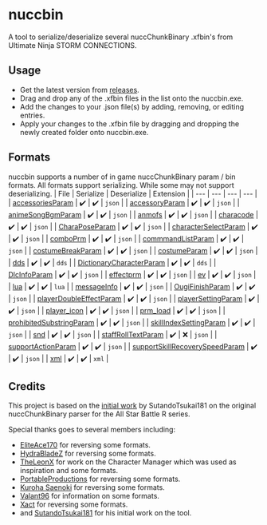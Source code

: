 # nuccbin
A tool to serialize/deserialize several nuccChunkBinary .xfbin's from Ultimate Ninja STORM CONNECTIONS.

## Usage
- Get the latest version from [releases](https://github.com/maxcabd/nuccbin/releases).
- Drag and drop any of the .xfbin files in the list onto the nuccbin.exe.
- Add the changes to your .json file(s) by adding, removing, or editing entries.
- Apply your changes to the .xfbin file by dragging and dropping the newly created folder onto nuccbin.exe.

## Formats
nuccbin supports a number of in game nuccChunkBinary param / bin formats. All formats support serializing. While some may not support deserializing.
| File | Serialize | Deserialize | Extension |
| --- | --- | --- | --- |
| [accessoriesParam](https://github.com/maxcabd/nuccbin/blob/main/src/nucc_binary/accessories_param.rs) | ✔️ | ✔️ | `json` |
| [accessoryParam](https://github.com/maxcabd/nuccbin/blob/main/src/nucc_binary/accessory_param.rs) | ✔️ | ✔️ | `json` |
| [animeSongBgmParam](https://github.com/maxcabd/nuccbin/blob/main/src/nucc_binary/anime_song_bgm_param.rs) | ✔️ | ✔️ | `json` |
| [anmofs](https://github.com/maxcabd/nuccbin/blob/main/src/nucc_binary/anm_offset.rs) | ✔️ | ✔️ | `json` |
| [characode](https://github.com/maxcabd/nuccbin/blob/main/src/nucc_binary/characode.rs) | ✔️ | ✔️  | `json` |
| [CharaPoseParam](https://github.com/maxcabd/nuccbin/blob/main/src/nucc_binary/chara_pose_param.rs) | ✔️ | ✔️ | `json` |
| [characterSelectParam](https://github.com/maxcabd/nuccbin/blob/main/src/nucc_binary/character_select_param.rs) | ✔️ | ✔️ | `json` |
| [comboPrm](https://github.com/maxcabd/nuccbin/blob/main/src/nucc_binary/combo_prm.rs) | ✔️ | ✔️ | `json` |
| [commmandListParam](https://github.com/maxcabd/nuccbin/blob/main/src/nucc_binary/command_list_param.rs) | ✔️ | ✔️ | `json` |
| [costumeBreakParam](https://github.com/maxcabd/nuccbin/blob/main/src/nucc_binary/costume_break_param.rs) | ✔️ | ✔️ | `json` |
| [costumeParam](https://github.com/maxcabd/nuccbin/blob/main/src/nucc_binary/costume_param.rs) | ✔️ | ✔️ | `json` |
| [dds](https://github.com/maxcabd/nuccbin/blob/main/src/nucc_binary/dds.rs) | ✔️ | ✔️ |  `dds` |
| [DictionaryCharacterParam](https://github.com/maxcabd/nuccbin/blob/main/src/nucc_binary/dictionary_character_param.rs) | ✔️ | ✔️ |  `dds` |
| [DlcInfoParam](https://github.com/maxcabd/nuccbin/blob/main/src/nucc_binary/dlc_info_param.rs) | ✔️ | ✔️ | `json` |
| [effectprm](https://github.com/maxcabd/nuccbin/blob/main/src/nucc_binary/effectprm.rs) | ✔️ | ✔️ | `json` | 
| [ev](https://github.com/maxcabd/nuccbin/blob/main/src/nucc_binary/ev.rs) | ✔️ | ✔️ | `json` | 
| [lua](https://github.com/maxcabd/nuccbin/blob/main/src/nucc_binary/lua.rs) | ✔️ | ✔️ | `lua` | 
| [messageInfo](https://github.com/maxcabd/nuccbin/blob/main/src/nucc_binary/message_info.rs) | ✔️ | ✔️ | `json` | 
| [OugiFinishParam](https://github.com/maxcabd/nuccbin/blob/main/src/nucc_binary/message_info.rs) | ✔️ | ✔️ | `json` | 
| [playerDoubleEffectParam](https://github.com/maxcabd/nuccbin/blob/main/src/nucc_binary/player_double_effect_param.rs) | ✔️ | ✔️ | `json` |
| [playerSettingParam](https://github.com/maxcabd/nuccbin/blob/main/src/nucc_binary/player_setting_param.rs) | ✔️ | ✔️ | `json` | 
| [player_icon](https://github.com/maxcabd/nuccbin/blob/main/src/nucc_binary/player_icon.rs) | ✔️ | ✔️ | `json` | 
| [prm_load](https://github.com/maxcabd/nuccbin/blob/main/src/nucc_binary/player_icon.rs) | ✔️ | ✔️ | `json` |
| [prohibitedSubstringParam](https://github.com/maxcabd/nuccbin/blob/main/src/nucc_binary/prohibited_substring_param) | ✔️ | ✔️ | `json` |
| [skillIndexSettingParam](https://github.com/maxcabd/nuccbin/blob/main/src/nucc_binary/skill_index_setting_param.rs) | ✔️ | ✔️ | `json` |
| [snd](https://github.com/maxcabd/nuccbin/blob/main/src/nucc_binary/snd.rs) | ✔️ | ✔️ | `json` |
| [staffRollTextParam](https://github.com/maxcabd/nuccbin/blob/main/src/nucc_binary/staff_roll_text_param.rs) | ✔️ | ❌ | `json` | 
| [supportActionParam](https://github.com/maxcabd/nuccbin/blob/main/src/nucc_binary/support_action_param.rs) | ✔️ | ✔️ | `json` |
| [supportSkillRecoverySpeedParam](https://github.com/maxcabd/nuccbin/blob/main/src/nucc_binary/support_skill_recovery_speed_param.rs) | ✔️ | ✔️ | `json` |
| [xml](https://github.com/maxcabd/nuccbin/blob/main/src/nucc_binary/xml.rs) | ✔️ | ✔️ | `xml` | 


## Credits
This project is based on the [initial work](https://github.com/SutandoTsukai181/xfbin-nucc-binary) by SutandoTsukai181 on the original nuccChunkBinary parser for the All Star Battle R series.

Special thanks goes to several members including:
* [EliteAce170](https://www.youtube.com/@EliteAce) for reversing some formats.
* [HydraBladeZ](https://github.com/Al-Hydra) for reversing some formats.
* [TheLeonX](https://github.com/TheLeonX) for work on the Character Manager which was used as inspiration and some formats.
* [PortableProductions](https://www.youtube.com/@PortableProductions) for reversing some formats.
* [Kuroha Saenoki](https://www.youtube.com/@KurohaSaenoki) for reversing some formats.
* [Valant96](https://www.youtube.com/@valant96) for information on some formats.
* [Xact](https://www.youtube.com/@valant96) for reversing some formats.
* and [SutandoTsukai181](https://github.com/SutandoTsukai181) for his initial work on the tool.
